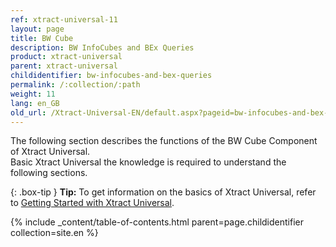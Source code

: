 ```yaml
---
ref: xtract-universal-11
layout: page
title: BW Cube
description: BW InfoCubes and BEx Queries
product: xtract-universal
parent: xtract-universal
childidentifier: bw-infocubes-and-bex-queries
permalink: /:collection/:path
weight: 11
lang: en_GB
old_url: /Xtract-Universal-EN/default.aspx?pageid=bw-infocubes-and-bex-queries
---
```


The following section describes the functions of the BW Cube Component of Xtract Universal. <br>
Basic Xtract Universal the knowledge is required to understand the following sections. <br>

{: .box-tip }
**Tip:** To get information on the basics of Xtract Universal, refer to [Getting Started with Xtract Universal](./getting-started). <br>

{% include _content/table-of-contents.html parent=page.childidentifier collection=site.en %}